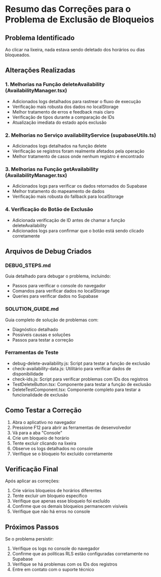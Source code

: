 # Resumo das Correções para o Problema de Exclusão de Bloqueios

## Problema Identificado
Ao clicar na lixeira, nada estava sendo deletado dos horários ou dias bloqueados.

## Alterações Realizadas

### 1. Melhorias na Função deleteAvailability (AvailabilityManager.tsx)
- Adicionados logs detalhados para rastrear o fluxo de execução
- Verificação mais robusta dos dados no localStorage
- Melhor tratamento de erros e feedback mais claro
- Verificação de tipos durante a comparação de IDs
- Atualização imediata do estado após exclusão

### 2. Melhorias no Serviço availabilityService (supabaseUtils.ts)
- Adicionados logs detalhados na função delete
- Verificação se registros foram realmente afetados pela operação
- Melhor tratamento de casos onde nenhum registro é encontrado

### 3. Melhorias na Função getAvailability (AvailabilityManager.tsx)
- Adicionados logs para verificar os dados retornados do Supabase
- Melhor tratamento do mapeamento de dados
- Verificação mais robusta do fallback para localStorage

### 4. Verificação do Botão de Exclusão
- Adicionada verificação de ID antes de chamar a função deleteAvailability
- Adicionados logs para confirmar que o botão está sendo clicado corretamente

## Arquivos de Debug Criados

### DEBUG_STEPS.md
Guia detalhado para debugar o problema, incluindo:
- Passos para verificar o console do navegador
- Comandos para verificar dados no localStorage
- Queries para verificar dados no Supabase

### SOLUTION_GUIDE.md
Guia completo de solução de problemas com:
- Diagnóstico detalhado
- Possíveis causas e soluções
- Passos para testar a correção

### Ferramentas de Teste
- debug-delete-availability.js: Script para testar a função de exclusão
- check-availability-data.js: Utilitário para verificar dados de disponibilidade
- check-ids.js: Script para verificar problemas com IDs dos registros
- TestDeleteButton.tsx: Componente para testar a função de exclusão
- DeleteTestComponent.tsx: Componente completo para testar a funcionalidade de exclusão

## Como Testar a Correção

1. Abra o aplicativo no navegador
2. Pressione F12 para abrir as ferramentas de desenvolvedor
3. Vá para a aba "Console"
4. Crie um bloqueio de horário
5. Tente excluir clicando na lixeira
6. Observe os logs detalhados no console
7. Verifique se o bloqueio foi excluído corretamente

## Verificação Final
Após aplicar as correções:
1. Crie vários bloqueios de horários diferentes
2. Tente excluir um bloqueio específico
3. Verifique que apenas esse bloqueio foi excluído
4. Confirme que os demais bloqueios permanecem visíveis
5. Verifique que não há erros no console

## Próximos Passos
Se o problema persistir:
1. Verifique os logs no console do navegador
2. Confirme que as políticas RLS estão configuradas corretamente no Supabase
3. Verifique se há problemas com os IDs dos registros
4. Entre em contato com o suporte técnico